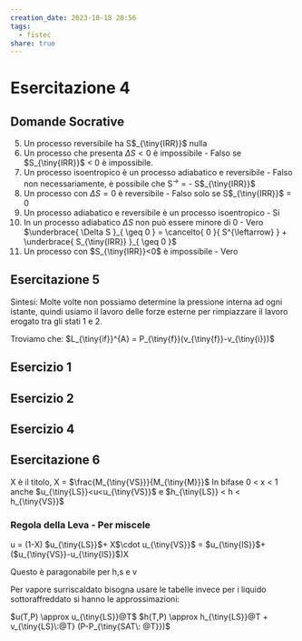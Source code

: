```yaml
---
creation_date: 2023-10-18 20:56
tags:
  - fistec
share: true
---
```


# Esercitazione 4

## Domande Socrative

5. Un processo reversibile ha S$_{\tiny{IRR}}$ nulla
6. Un processo che presenta $\Delta S <0$ è impossibile - Falso se $S_{\tiny{IRR}}$ < 0 è impossibile.
8. Un processo isoentropico è un processo adiabatico e reversibile - Falso non necessariamente, è possibile che S$^{\rightarrow}$ = - S$_{\tiny{IRR}}$
7. Un processo con $\Delta S = 0$ è reversibile - Falso solo se S$_{\tiny{IRR}}$ = 0 
9. Un processo adiabatico e reversibile è un processo isoentropico - Si
10. In un processo adiabatico $\Delta S$ non può essere minore di 0 - Vero $\underbrace{ \Delta S }_{ \geq 0 } = \cancelto{ 0 }{ S^{\leftarrow} } + \underbrace{ S_{\tiny{IRR}} }_{ \geq 0 }$
11. Un processo con $S_{\tiny{IRR}}<0$ è impossibile - Vero

## Esercitazione 5

<!Diagramma teoria esercitazione 5>

Sintesi:
Molte volte non possiamo determine la pressione interna ad ogni istante, quindi usiamo il lavoro delle forze esterne per rimpiazzare il lavoro erogato tra gli stati 1 e 2.

Troviamo che: $L_{\tiny{if}}^{A} = P_{\tiny{f}}(v_{\tiny{f}}-v_{\tiny{i}})$
## Esercizio 1

<!Diagramma esercizio 1>

## Esercizio 2

<!Diagramma esercizio 2>

## Esercizio 4

<!Diagramma esercizio 4>

## Esercitazione 6

<!Diagrammi grafici e tabelle>

X è il titolo, X = $\frac{M_{\tiny{VS}}}{M_{\tiny{M}}}$
In bifase 0 < x < 1 anche $u_{\tiny{LS}}<u<u_{\tiny{VS}}$ e $h_{\tiny{LS}} < h < h_{\tiny{VS}}$

### Regola della Leva - Per miscele

u = (1-X) $u_{\tiny{LS}}$+ X$\cdot u_{\tiny{VS}}$ = $u_{\tiny{lS}}$+($u_{\tiny{VS}}-u_{\tiny{lS}}$)X

Questo è paragonabile per h,s e v

Per vapore surriscaldato bisogna usare le tabelle invece per i liquido sottoraffreddato si hanno le approssimazioni:

$u(T,P) \approx u_{\tiny{LS}}@T$
$h(T,P) \approx h_{\tiny{LS}}@T + v_{\tiny{LS}\:@T} (P-P_{\tiny{SAT\: @T}})$


